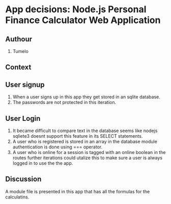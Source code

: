 # App decisions: Node.js Personal Finance Calculator Web Application
## Authour
1. Tumelo
## Context

## User signup
1. When a user signs up in this app they get stored in an sqlite database.
2. The passwords are not protected in this iteration.

## User Login
1. It became difficult to compare text in the database seems like nodejs sqliete3 doesnt support this feature in its SELECT statements.
2. A user who is registered is stored in an array in the database module authentication is done using === operator.
3. A user who is online for a session is tagged with an online boolean in the routes further iterations could utalize this 
to make sure a user is always logged in to use the the app.
## Discussion 
  A module file is presented in this app that has all the formulas for the calculatins.


